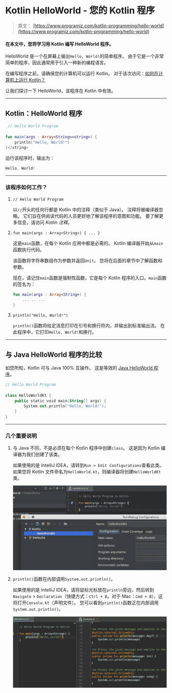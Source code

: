 # Kotlin HelloWorld - 您的 Kotlin 程序

> 原文： [https://www.programiz.com/kotlin-programming/hello-world](https://www.programiz.com/kotlin-programming/hello-world)

#### 在本文中，您将学习用 Kotlin 编写 HelloWorld 程序。

HelloWorld 是一个在屏幕上输出`Hello, World!`的简单程序。 由于它是一个非常简单的程序，因此通常用于引入一种新的编程语言。

在编写程序之前，请确保您的计算机可以运行 Kotlin。 对于该次访问：[如何在计算机上运行 Kotlin？](/kotlin#run-kotlin)

让我们探讨一下 HelloWorld，该程序在 Kotlin 中有效。

* * *

## Kotlin：HelloWorld 程序

```kt
 // Hello World Program

fun main(args : Array<String><string>) {
    println("Hello, World!")
}</string>
```

运行该程序时，输出为：

```kt
Hello, World!

```

* * *

### 该程序如何工作？

1.  `// Hello World Program`

    以`//`开头的任何行都是 Kotlin 中的注释（类似于 Java）。 注释将被编译器忽略。 它们旨在供阅读代码的人员更好地了解该程序的意图和功能。 要了解更多信息，请访问 *Kotlin 注释*。
2.  `fun main(args : Array<String>) { ... }`

    这是`main`函数，在每个 Kotlin 应用中都是必需的。 Kotlin 编译器开始从`main`函数执行代码。

    该函数将字符串数组作为参数并返回`Unit`。 您将在后面的章节中了解函数和参数。

    现在，请记住`main`函数是强制性函数，它是每个 Kotlin 程序的入口。`main`函数的签名为：

    ```kt
    fun main(args : Array<String>) {
        ... .. ...
    }
    ```

3.  `println("Hello, World!")`

    `println()`函数将给定消息打印在引号和换行符内，并输出到标准输出流。 在此程序中，它打印`Hello, World!`和换行。

* * *

## 与 Java HelloWorld 程序的比较

如您所知，Kotlin 可与 Java 100% 互操作。 这是等效的 [Java HelloWorld 程序](/java-programming/hello-world "Java Hello World")。

```kt
// Hello World Program

class HelloWorldKt {
    public static void main(String[] args) {
        System.out.println("Hello, World!"); 
    }
}
```

* * *

### 几个重要说明

1.  与 Java 不同，不是必须在每个 Kotlin 程序中创建`class`。 这是因为 Kotlin 编译器为我们创建了该类。

    如果使用的是 IntelliJ IDEA，请转到`Run > Edit Configurations`查看此类。 如果您将 Kotlin 文件命名为`HelloWorld.kt`，则编译器将创建`HelloWorldKt`类。

    ![Kotlin compiler creates class automatically](img/000b1127dc181ed9170e7e7c01d30c3c.png)
2.  `println()`函数在内部调用`System.out.println()`。

    如果使用的是 IntelliJ IDEA，请将鼠标光标放在`println`旁边，然后转到`Navigate` > `Declaration`（快捷方式：`Ctrl + B`。对于 Mac：`Cmd + B`），这将打开`Console.kt`（声明文件）。 您可以看到`println()`函数正在内部调用`System.out.println()`。

    ![console.kt declaration file in Kotlin](img/1b625c92f5ac093c8f5598f52c44067a.png)